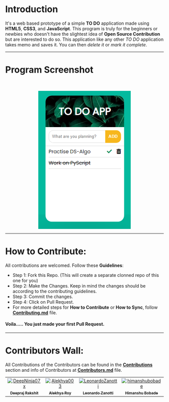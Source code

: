 # Introduction

It's a web based prototype of a simple __TO DO__ application made using __HTML5__, __CSS3__, and __JavaScript__. This program is truly for the beginners or newbies who doesn't have the slightest idea of __Open Source Contribution__ but are interested to do so. This application like any other _TO DO_ application takes memo and saves it. You can then _delete it_ or _mark it complete_.

---
# Program Screenshot

<br>
<p align="center"><img src="https://github.com/DeepNinja07x/To-Do-App/blob/master/To%20Do%20App/img/to-do-app-screenshot.png" align="center" alt="screenshot"></p>

---
# How to Contribute:

All contributions are welcomed. Follow these __Guidelines__:
- Step 1: Fork this Repo. (This will create a separate clonned repo of this one for you)
- Step 2: Make the Changes. Keep in mind the changes should be according to the contributing guidelines.
- Step 3: Commit the changes.
- Step 4: Click on Pull Request.
- For more detailed steps for __How to Contribute__ or __How to Sync__, follow [__Contributing.md__](https://github.com/DeepNinja07x/To-Do-App/blob/master/CONTRIBUTING.md) file.
#### Voila..... You just made your first Pull Request.

---
# Contributors Wall:

All Contributions of the Contributors can be found in the [__Contributions__](https://github.com/DeepNinja07x/To-Do-App/graphs/contributors) section and info of Contributors at [__Contributors.md__](https://github.com/DeepNinja07x/To-Do-App/blob/master/Contributors.md) file.
<table>
  <tr>
    <td align="center">
      <a href="https://github.com/DeepNinja07x">
              <img src="https://avatars0.githubusercontent.com/u/52314477?s=400&u=1887ecc3afa1e867af50336a3af7ed56b21dc604&v=4" width="100px;" alt="DeepNinja07x"/><br />
              <sub>
                  <b>
                      <strong>Deepraj Rakshit</strong>
                  </b>
              </sub>
          </a>
      </td>
    <td align="center">
      <a href="https://github.com/Alekhya003">
              <img src="https://avatars2.githubusercontent.com/u/69395178?s=400&u=c33cc751d7e9bc66730e91e4a901ee9ba2e01a0b&v=4" width="100px;" alt="Alekhya003"/><br />
              <sub>
                  <b>
                      <strong>Alekhya Roy</strong>
                  </b>
              </sub>
          </a>
      </td>
     <td align="center">
      <a href="https://github.com/LeonardoZanotti">
              <img src="https://avatars0.githubusercontent.com/u/61800222?s=400&u=e9d279466a0fa32124011ed39d803cb447cdf854&v=4" width="100px;" alt="LeonardoZanotti"/><br />
              <sub>
                  <b>
                      <strong>Leonardo Zanotti</strong>
                  </b>
              </sub>
          </a>
      </td>
    <td align="center">
      <a href="https://github.com/himanshubobade">
              <img src="https://avatars1.githubusercontent.com/u/65915522?s=400&v=4" width="100px;" alt="himanshubobade"/><br />
              <sub>
                  <b>
                      <strong>Himanshu Bobade</strong>
                  </b>
              </sub>
          </a>
      </td>
  </tr>
</table>
